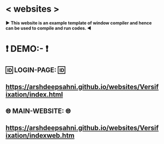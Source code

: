 # < websites >

#### ► This website is an example template of window compiler and hence can be used to compile and run codes. ◀︎

# ❗️ DEMO:- ❗️

## 🆔 LOGIN-PAGE: 🆔
## https://arshdeepsahni.github.io/websites/Versifixation/index.html

## 🌐 MAIN-WEBSITE: 🌐
## https://arshdeepsahni.github.io/websites/Versifixation/indexweb.htm
